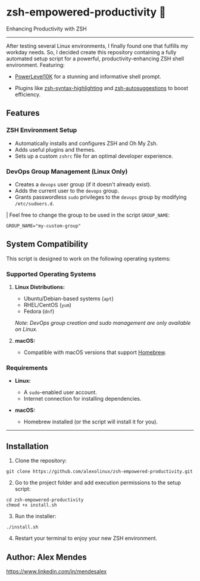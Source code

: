 # zsh-empowered-productivity 🚀

Enhancing Productivity with ZSH

-------------------------------------------

After testing several Linux environments, I finally found one that fulfills my workday needs.
So, I decided create this repository containing a fully automated setup script for a powerful, productivity-enhancing ZSH shell environment.
Featuring:

- [PowerLevel10K](https://github.com/romkatv/powerlevel10k) for a stunning and informative shell prompt.

- Plugins like [zsh-syntax-highlighting](https://github.com/zsh-users/zsh-syntax-highlighting) and [zsh-autosuggestions](https://github.com/zsh-users/zsh-autosuggestions) to boost efficiency.

## Features

### ZSH Environment Setup

- Automatically installs and configures ZSH and Oh My Zsh.
- Adds useful plugins and themes.
- Sets up a custom `zshrc` file for an optimal developer experience.

### DevOps Group Management (Linux Only)

- Creates a `devops` user group (if it doesn't already exist).
- Adds the current user to the `devops` group.
- Grants passwordless `sudo` privileges to the `devops` group by modifying `/etc/sudoers.d`.

| Feel free to change the group to be used in the script `GROUP_NAME`:

```shell
GROUP_NAME="my-custom-group"
```

## System Compatibility

This script is designed to work on the following operating systems:

### Supported Operating Systems

1. **Linux Distributions:**
   - Ubuntu/Debian-based systems (`apt`)
   - RHEL/CentOS (`yum`)
   - Fedora (`dnf`)

   _Note: DevOps group creation and sudo management are only available on Linux._

2. **macOS:**
   - Compatible with macOS versions that support [Homebrew](https://brew.sh).

### Requirements

- **Linux:**
  - A `sudo`-enabled user account.
  - Internet connection for installing dependencies.
  
- **macOS:**
  - Homebrew installed (or the script will install it for you).

-------------------------------------------

## Installation

1. Clone the repository:

  ```shell
  git clone https://github.com/alexolinux/zsh-empowered-productivity.git
  ```

2. Go to the project folder and add execution permissions to the setup script:

  ```shell
  cd zsh-empowered-productivity
  chmod +x install.sh
  ```

3. Run the installer:

  ```shell
  ./install.sh
  ```

4. Restart your terminal to enjoy your new ZSH environment.

## Author: Alex Mendes

<https://www.linkedin.com/in/mendesalex>
